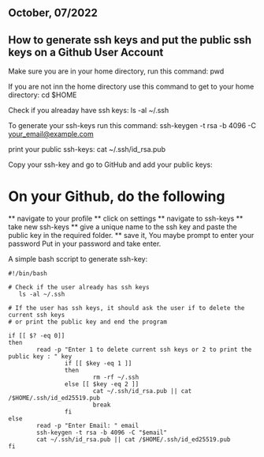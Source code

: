## October, 07/2022
 
##  How to generate ssh keys and put the public ssh keys on a Github User Account
 
Make sure you are in your home directory, run this command:
    pwd

If you are not inn the home directory use this command to get to your home directory:
    cd $HOME

Check if you  alreaday have ssh keys: 
    ls -al ~/.ssh
  
To generate your ssh-keys run this command:
    ssh-keygen -t rsa -b 4096 -C <your_email@example.com>

print your public ssh-keys:
    cat ~/.ssh/id_rsa.pub

Copy your ssh-key and go to GitHub and add your public keys:
# On your Github, do the following
  ** navigate to your profile
  ** click on settings
  ** navigate to ssh-keys
  ** take new ssh-keys
  ** give a unique name to the ssh key and paste the public key in the required folder.
  ** save it, 
      You maybe prompt to enter your password
      Put in your password and take enter.

A simple bash sccript to generate ssh-key:
```
#!/bin/bash

# Check if the user already has ssh keys
   ls -al ~/.ssh

# If the user has ssh keys, it should ask the user if to delete the current ssh keys
# or print the public key and end the program

if [[ $? -eq 0]]
then
        read -p "Enter 1 to delete current ssh keys or 2 to print the public key : " key
                if [[ $key -eq 1 ]]
                then
                        rm -rf ~/.ssh
                else [[ $key -eq 2 ]]
                        cat ~/.ssh/id_rsa.pub || cat /$HOME/.ssh/id_ed25519.pub
                        break
                fi
else
        read -p "Enter Email: " email
        ssh-keygen -t rsa -b 4096 -C "$email"
        cat ~/.ssh/id_rsa.pub || cat /$HOME/.ssh/id_ed25519.pub
fi
```
